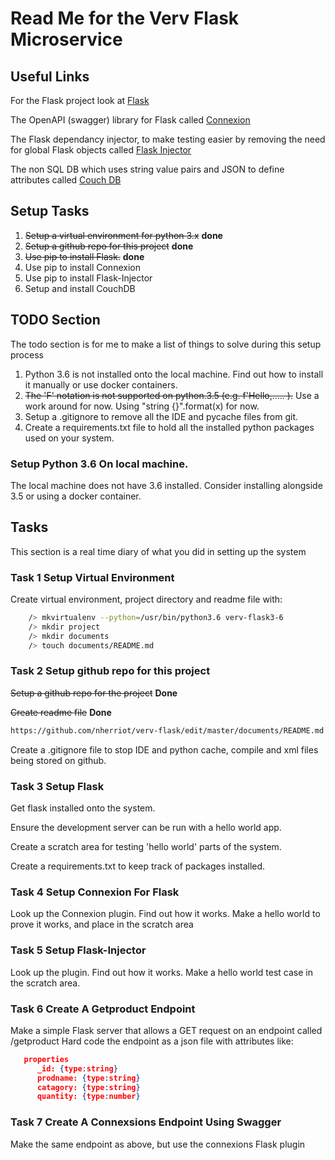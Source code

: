 # Read Me for the Verv Flask Microservice

## Useful Links

For the Flask project look at [Flask](http://flask.pocoo.org)

The OpenAPI (swagger) library for Flask called [Connexion](http://connexion.readthedocs.io/en/latest)

The Flask dependancy injector, to make testing easier by removing the need for global Flask objects called [Flask Injector](http://pypi.org/project/Flask-Injector)

The non SQL DB which uses string value pairs and JSON to define attributes called [Couch DB](http://couchdb.apache.org/)

## Setup Tasks

1. ~~Setup a virtual environment for python 3.x~~ **done**
2. ~~Setup a github repo for this project~~ **done**
2. ~~Use pip to install Flask.~~ **done**
3. Use pip to install Connexion
4. Use pip to install Flask-Injector
5. Setup and install CouchDB

## TODO Section
The todo section is for me to make a list of things to solve during this setup process
1) Python 3.6 is not installed onto the local machine. Find out how to install it manually or use docker containers.
2) ~~The 'F' notation is not supported on python.3.5 (e.g. f'Hello,..... ).~~ Use a work around for now. Using "string {}".format(x) for now.
3) Setup a .gitignore to remove all the IDE and pycache files from git.
4) Create a requirements.txt file to hold all the installed python packages used on your system.


### Setup Python 3.6 On local machine.
The local machine does not have 3.6 installed. Consider installing alongside 3.5 or using
a docker container.

## Tasks
This section is a real time diary of what you did in setting up the system

### Task 1 Setup Virtual Environment
Create virtual environment, project directory and readme file with:

``` bash
	/> mkvirtualenv --python=/usr/bin/python3.6 verv-flask3-6
	/> mkdir project
	/> mkdir documents
	/> touch documents/README.md
```

### Task 2 Setup github repo for this project
~~Setup a github repo for the project~~ **Done**

~~Create readme file~~ **Done**
```bash
https://github.com/nherriot/verv-flask/edit/master/documents/README.md
```
Create a .gitignore file to stop IDE and python cache, compile and xml files being stored on github.

### Task 3 Setup Flask
Get flask installed onto the system.

Ensure the development server can be run with a hello world app.

Create a scratch area for testing 'hello world' parts of the system.

Create a requirements.txt to keep track of packages installed.


### Task 4 Setup Connexion For Flask
Look up the Connexion plugin.
Find out how it works.
Make a hello world to prove it works, and place in the scratch area

### Task 5 Setup Flask-Injector
Look up the plugin.
Find out how it works.
Make a hello world test case in the scratch area.

### Task 6 Create A Getproduct Endpoint
Make a simple Flask server that allows a GET request on an endpoint called /getproduct
Hard code the endpoint as a json file with attributes like:
```json
   properties
      _id: {type:string}
      prodname: {type:string}
      catagory: {type:string}
      quantity: {type:number}
```

### Task 7 Create A Connexsions Endpoint Using Swagger
Make the same endpoint as above, but use the connexions Flask plugin

